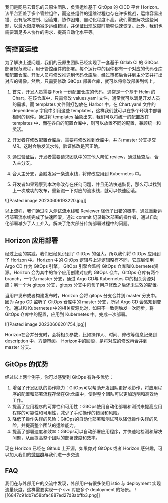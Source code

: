 我们是网易云音乐的云原生团队，负责运维基于 GitOps 的 CICD 平台 Horizon。该平台涵盖了多个管控组件，而这些组件的运维过程也存在许多挑战，运维容易出错、没有版本控制、回滚难、协作困难、自动化程度不高。我们需要解决这些问题，以最大限度地减少运维错误，并保证出现故障时能够快速恢复。此外，我们也需要满足多人协作的需求，提高自动化水平等。

## 管控面运维

为了解决上述问题，我们的云原生团队已经实现了一套基于 Gitlab CI 的 GitOps 部署规范流程，用于管控组件的部署。每个运行中的组件都有一个对应的代码仓库和配置仓库。开发人员将修改推送到代码仓库后，经过审核后合并到主分支并打出对应的镜像。然后，只需要修改 GitOps 部署仓库，就可以将修改部署到线上。

1. 首先，开发人员需要 Fork 一份配置仓库的代码，通常是一个基于 Helm 的 Chart。在该仓库中，只需修改 values.yaml 文件，通常就可以满足开发人员的需求。而 templates 文件则打包放在 Harbor 中。在 Chart.yaml 文件的 dependency 字段中引用这些 templates，这样我们就可以在多个环境中部署相同的组件。通过将 templates 抽象出来，我们可以将统一的配置放在 templates 中，而在各自的配置仓库中，则可以放置不同的配置，兼顾统一和灵活。

2. 开发者在修改配置仓库后，需要将修改推到仓库中，并向 master 分支提交 MR。这时会触发流水线，验证修改是否正确。

3. 通过验证后，开发者需要请求团队中的其他人帮忙 review，通过检查后，合入主分支。

4. 合入主分支，会触发另一条流水线，将修改应用到 Kubernetes 中。

5. 开发者如果观察到本次修改存在任何问题，并且无法快速恢复，那么可以找到上一次成功的发布，重新跑一下对应的流水线，就可以快速回滚。

![[Pasted image 20230606193220.jpg]]

以上流程，我们通过引入测试流水线和 Reviewer 降低了出错的概率，通过重新运行部署流水线完成了快速回滚，通过 commit 记录每次部署的操作者，通过自动化部署减少了人工介入，解决了绝大部分传统部署过程中的问题。

## Horizon 应用部署

经过上面的实践，我们已经见识到了 GitOps 的强大。所以我们将 GitOps 应用到了 Horizon 中。Horizon 中的 GitOps 逻辑与上述逻辑略有不同，它底层使用 Argo CD 作为 GitOps 引擎。
GitOps 引擎会监听 GitOps 仓库和Kubernetes资源。Horizon 会为其中的每个应用创建对应的 GitOps 仓库，GitOps 仓库有两个 branch，一个为 master 分支，通过 Argo CD与 Kubernetes 中的相关资源对应；另一个为 gitops 分支，gitops 分支中包含了用户修改之后还未生效的配置。

当用户发布或者构建发布时，Horizon 会将 gitops 分支合并到 master 分支中。因为 Argo CD 监听了 GitOps 仓库中的 master 分支，所以 Argo CD 会感知到变化。通过和 Kubernetes 中的相关资源比对，如果不一致则触发一次同步，将 GitOps 仓库中的配置，应用到 Kubernetes 中。完成一次部署。

![[Pasted image 20230606201754.jpg]]

Horizon在合并分支时，会将相关参数，比如操作人、时间、修改等信息记录到 description 中，方便审阅。
Horizon中的回滚，是将对应的修改再合并到 master 分支。

## GitOps 的优势

经过以上两个例子，你可以感受到 GitOps 有许多优势：

1. 增强了开发团队的协作能力：GitOps可以帮助开发团队更好地协作，将应用程序的配置和部署流程存储在Git仓库中，使得整个团队可以更加透明和高效地工作。
2. 提高了应用程序的可靠性和可用性：GitOps使用自动化部署和测试来提高应用程序的可靠性和可用性，减少了手动操作的错误和风险。
3. 降低了操作失误的风险：GitOps的自动化部署和测试可以降低操作失误的风险，并提高整个团队的运维能力。
4. 提高了部署速度和效率：GitOps可以自动部署应用程序，并快速地检测和解决问题，从而提高整个团队的部署速度和效率。

现在 Horizon 已经在 Github 上开源，如果你对 GitOps 或者 Horizon 感兴趣，可以加入我们的[微信群](https://github.com/horizoncd/horizon#contact-us)与我们进一步交流

## FAQ

我们在与外部用户的交流中发现，外部用户有很多使用 istio 与 deployment 实现流量灰度。这样需要实现一个 svc 对应多个 deployment 的场景。
![[6847c91db7e58bfa4887ed27d8abffb3.png]]